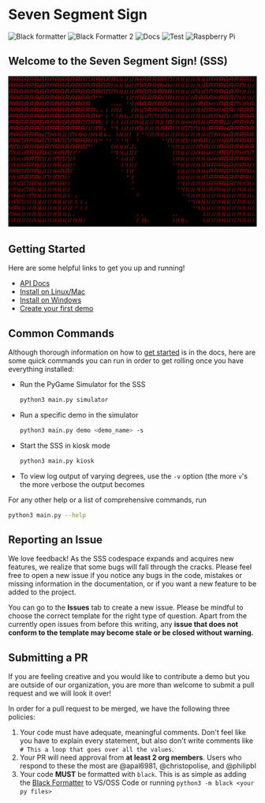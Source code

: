 # Seven Segment Sign

![Black formatter](https://github.com/NET-BYU/sss/actions/workflows/black.yml/badge.svg) ![Black Formatter 2](https://github.com/NET-BYU/sss/actions/workflows/formatting.yml/badge.svg) ![Docs](https://github.com/NET-BYU/sss/actions/workflows/pages/pages-build-deployment/badge.svg) ![Test](https://github.com/NET-BYU/sss/actions/workflows/test.yaml/badge.svg) ![Raspberry Pi](https://github.com/NET-BYU/sss/actions/workflows/raspberry_pi.yml/badge.svg)

## Welcome to the Seven Segment Sign! (SSS)
![ricky](docs/assets/sss_video.GIF)

## Getting Started
Here are some helpful links to get you up and running!
- [API Docs](https://sss.readthedocs.io/en/latest/API/Display/)
- [Install on Linux/Mac](https://sss.readthedocs.io/en/latest/Installation/Install%20SSS%20on%20Mac%20or%20Linux/)
- [Install on Windows](https://sss.readthedocs.io/en/latest/Installation/Install%20SSS%20on%20Windows/)
- [Create your first demo](https://sss.readthedocs.io/en/latest/Tutorials/Creating%20a%20demo/)

## Common Commands
Although thorough information on how to [get started](https://sss.readthedocs.io/en/latest/Overview/Get%20started/) is in the docs, here are some quick commands you can run in order to get rolling once you have everything installed:

- Run the PyGame Simulator for the SSS
  ```bash
  python3 main.py simulator
  ```
- Run a specific demo in the simulator
  ```bash
  python3 main.py demo <demo_name> -s
  ```
- Start the SSS in kiosk mode
  ```bash
  python3 main.py kiosk
  ```
- To view log output of varying degrees, use the `-v` option (the more `v`'s the more `v`erbose the output becomes

For any other help or a list of comprehensive commands, run
```bash
python3 main.py --help
```

## Reporting an Issue
We love feedback! As the SSS codespace expands and acquires new features, we realize that some bugs will fall through the cracks. Please feel free to open a new issue if you notice any bugs in the code, mistakes or missing information in the documentation, or if you want a new feature to be added to the project.

You can go to the **Issues** tab to create a new issue. Please be mindful to choose the correct template for the right type of question. Apart from the currently open issues from before this writing, any **issue that does not conform to the template may become stale or be closed without warning.**

## Submitting a PR
If you are feeling creative and you would like to contribute a demo but you are outside of our organization, you are more than welcome to submit a pull request and we will look it over! 

In order for a pull request to be merged, we have the following three policies:
1. Your code must have adequate, meaningful comments. Don't feel like you have to explain every statement, but also don't write comments like `# This a loop that goes over all the values`.
2. Your PR will need approval from **at least 2 org members**. Users who respond to these the most are @apal6981, @christopolise, and @philipbl
3. Your code **MUST** be formatted with `black`. This is as simple as adding the [Black Formatter](https://marketplace.visualstudio.com/items?itemName=ms-python.black-formatter) to VS/OSS Code or running `python3 -m black <your py files>`
